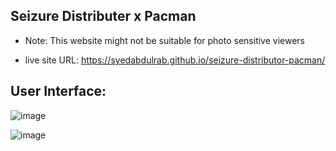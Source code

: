 ## Seizure Distributer x Pacman
- Note: This website might not be suitable for photo sensitive viewers
  
-  live site URL:  https://syedabdulrab.github.io/seizure-distributor-pacman/

## User Interface:
![image](https://github.com/SyedAbdulrab/seizure-distributor-pacman/assets/99114574/654e0bb0-27bb-415c-bc06-0a79e042d3d5)

![image](https://github.com/SyedAbdulrab/seizure-distributor-pacman/assets/99114574/e66d8396-9e60-4bf6-aa1d-d47c0a3df9c2)
